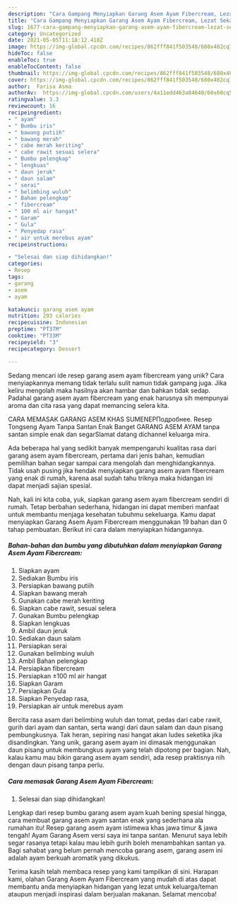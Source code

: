 ```yaml
---
description: "Cara Gampang Menyiapkan Garang Asem Ayam Fibercream, Lezat Sekali"
title: "Cara Gampang Menyiapkan Garang Asem Ayam Fibercream, Lezat Sekali"
slug: 1677-cara-gampang-menyiapkan-garang-asem-ayam-fibercream-lezat-sekali
category: Uncategorized
date: 2021-05-05T11:18:12.418Z
image: https://img-global.cpcdn.com/recipes/862fff841f503548/680x482cq70/garang-asem-ayam-fibercream-foto-resep-utama.jpg
hideToc: false
enableToc: true
enableTocContent: false
thumbnail: https://img-global.cpcdn.com/recipes/862fff841f503548/680x482cq70/garang-asem-ayam-fibercream-foto-resep-utama.jpg
cover: https://img-global.cpcdn.com/recipes/862fff841f503548/680x482cq70/garang-asem-ayam-fibercream-foto-resep-utama.jpg
author:  Farisa Asma
authorAv:  https://img-global.cpcdn.com/users/4a11edd463a84640/60x60cq50/avatar.jpg
ratingvalue: 3.3
reviewcount: 16
recipeingredient:
- " ayam"
- " Bumbu iris"
- " bawang putiih"
- " bawang merah"
- " cabe merah keriting"
- " cabe rawit sesuai selera"
- " Bumbu pelengkap"
- " lengkuas"
- " daun jeruk"
- " daun salam"
- " serai"
- " belimbing wuluh"
- " Bahan pelengkap"
- " fibercream"
- " 100 ml air hangat"
- " Garam"
- " Gula"
- " Penyedap rasa"
- " air untuk merebus ayam"
recipeinstructions:

- "Selesai dan siap dihidangkan!"
categories:
- Resep
tags:
- garang
- asem
- ayam

katakunci: garang asem ayam 
nutrition: 293 calories
recipecuisine: Indonesian
preptime: "PT37M"
cooktime: "PT33M"
recipeyield: "3"
recipecategory: Dessert

---
```



Sedang mencari ide resep garang asem ayam fibercream yang unik? Cara menyiapkannya memang tidak terlalu sulit namun tidak gampang juga. Jika keliru mengolah maka hasilnya akan hambar dan bahkan tidak sedap. Padahal garang asem ayam fibercream yang enak harusnya sih mempunyai aroma dan cita rasa yang dapat memancing selera kita.


CARA MEMASAK GARANG ASEM KHAS SUMENEPПодробнее. Resep Tongseng Ayam Tanpa Santan Enak Banget GARANG ASEM AYAM tanpa santan simple enak dan segarSlamat datang dichannel keluarga mira.

Ada beberapa hal yang sedikit banyak mempengaruhi kualitas rasa dari garang asem ayam fibercream, pertama dari jenis bahan, kemudian pemilihan bahan segar sampai cara mengolah dan menghidangkannya. Tidak usah pusing jika hendak menyiapkan garang asem ayam fibercream yang enak di rumah, karena asal sudah tahu triknya maka hidangan ini dapat menjadi sajian spesial.


Nah, kali ini kita coba, yuk, siapkan garang asem ayam fibercream sendiri di rumah. Tetap berbahan sederhana, hidangan ini dapat memberi manfaat untuk membantu menjaga kesehatan tubuhmu sekeluarga. Kamu dapat menyiapkan Garang Asem Ayam Fibercream menggunakan 19 bahan dan 0 tahap pembuatan. Berikut ini cara dalam menyiapkan hidangannya.

<!--inarticleads1-->

##### Bahan-bahan dan bumbu yang dibutuhkan dalam menyiapkan Garang Asem Ayam Fibercream:

1. Siapkan  ayam
1. Sediakan  Bumbu iris
1. Persiapkan  bawang putiih
1. Siapkan  bawang merah
1. Gunakan  cabe merah keriting
1. Siapkan  cabe rawit, sesuai selera
1. Gunakan  Bumbu pelengkap
1. Siapkan  lengkuas
1. Ambil  daun jeruk
1. Sediakan  daun salam
1. Persiapkan  serai
1. Gunakan  belimbing wuluh
1. Ambil  Bahan pelengkap
1. Persiapkan  fibercream
1. Persiapkan  ±100 ml air hangat
1. Siapkan  Garam
1. Persiapkan  Gula
1. Siapkan  Penyedap rasa,
1. Persiapkan  air untuk merebus ayam


Bercita rasa asam dari belimbing wuluh dan tomat, pedas dari cabe rawit, gurih dari ayam dan santan, serta wangi dari daun salam dan daun pisang pembungkusnya. Tak heran, sepiring nasi hangat akan ludes seketika jika disandingkan. Yang unik, garang asem ayam ini dimasak menggunakan daun pisang untuk membungkus ayam yang telah dipotong per bagian. Nah, kalau kamu mau bikin garang asem ayam sendiri, ada resep praktisnya nih dengan daun pisang tanpa perlu. 

<!--inarticleads2-->

##### Cara memasak Garang Asem Ayam Fibercream:


1. Selesai dan siap dihidangkan!

Lengkap dari resep bumbu garang asem ayam kuah bening spesial hingga, cara membuat garang asem ayam santan enak yang sederhana ala rumahan itu! Resep garang asem ayam istimewa khas jawa timur &amp; jawa tengah! Ayam Garang Asem versi saya ini tanpa santan. Menurut saya lebih segar rasanya tetapi kalau mau lebih gurih boleh menambahkan santan ya. Bagi sahabat yang belum pernah mencoba garang asem, garang asem ini adalah ayam berkuah aromatik yang dikukus. 

Terima kasih telah membaca resep yang kami tampilkan di sini. Harapan kami, olahan Garang Asem Ayam Fibercream yang mudah di atas dapat membantu anda menyiapkan hidangan yang lezat untuk keluarga/teman ataupun menjadi inspirasi dalam berjualan makanan. Selamat mencoba!
